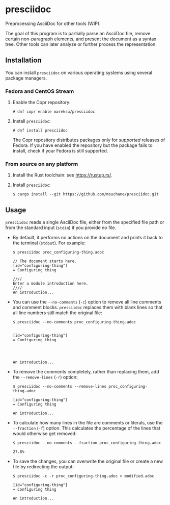 # presciidoc

Preprocessing AsciiDoc for other tools (WIP).

The goal of this program is to partially parse an AsciiDoc file, remove certain non-paragraph elements, and present the document as a syntax tree. Other tools can later analyze or further process the representation.

## Installation

You can install `presciidoc` on various operating systems using several package managers.

### Fedora and CentOS Stream

1. Enable the Copr repository:

    ```
    # dnf copr enable mareksu/presciidoc
    ```

2. Install `presciidoc`:

    ```
    # dnf install presciidoc
    ```

    The Copr repository distributes packages only for *supported* releases of Fedora. If you have enabled the repository but the package fails to install, check if your Fedora is still supported.

### From source on any platform

1. Install the Rust toolchain: see <https://rustup.rs/>.

2. Install `presciidoc`:

    ```
    $ cargo install --git https://github.com/msuchane/presciidoc.git
    ```

## Usage

`presciidoc` reads a single AsciiDoc file, either from the specified file path or from the standard input (`stdin`) if you provide no file.

* By default, it performs no actions on the document and prints it back to the terminal (`stdout`). For example:

    ```
    $ presciidoc proc_configuring-thing.adoc
    
    // The document starts here.
    [id="configuring-thing"]
    = Configuring thing
    
    ////
    Enter a module introduction here.
    ////
    An introduction...
    ```

* You can use the `--no-comments` (`-c`) option to remove all line comments and comment blocks. `presciidoc` replaces them with blank lines so that all line numbers still match the original file:

    ```
    $ presciidoc --no-comments proc_configuring-thing.adoc
    
    
    [id="configuring-thing"]
    = Configuring thing
    
    
    
    
    An introduction...
    ```

* To remove the comments completely, rather than replacing them, add the `--remove-lines` (`-r`) option:

    ```
    $ presciidoc --no-comments --remove-lines proc_configuring-thing.adoc
    
    [id="configuring-thing"]
    = Configuring thing
    
    An introduction...
    ```

* To calculate how many lines in the file are comments or literals, use the `--fraction` (`-f`) option. This calculates the percentage of the lines that would otherwise get removed:

    ```
    $ presciidoc --no-comments --fraction proc_configuring-thing.adoc

    27.8%
    ```

* To save the changes, you can overwrite the original file or create a new file by redirecting the output:

    ```
    $ presciidoc -c -r proc_configuring-thing.adoc > modified.adoc
    
    [id="configuring-thing"]
    = Configuring thing
    
    An introduction...
    ```
